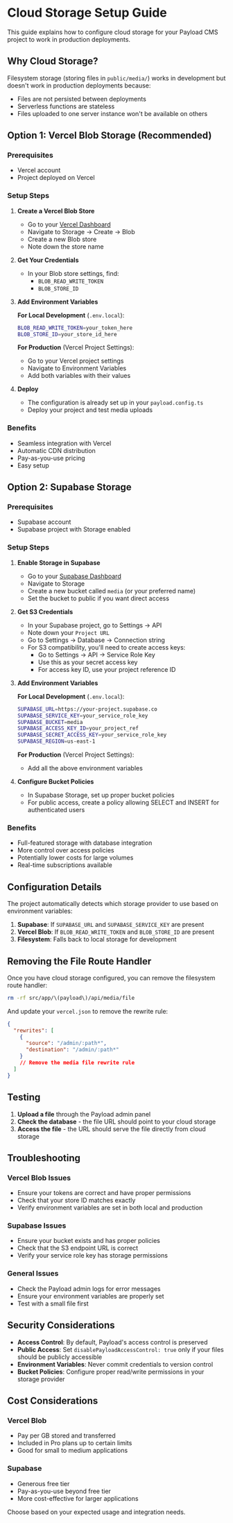 # Cloud Storage Setup Guide

This guide explains how to configure cloud storage for your Payload CMS project to work in production deployments.

## Why Cloud Storage?

Filesystem storage (storing files in `public/media/`) works in development but doesn't work in production deployments because:
- Files are not persisted between deployments
- Serverless functions are stateless
- Files uploaded to one server instance won't be available on others

## Option 1: Vercel Blob Storage (Recommended)

### Prerequisites
- Vercel account
- Project deployed on Vercel

### Setup Steps

1. **Create a Vercel Blob Store**
   - Go to your [Vercel Dashboard](https://vercel.com/dashboard)
   - Navigate to Storage → Create → Blob
   - Create a new Blob store
   - Note down the store name

2. **Get Your Credentials**
   - In your Blob store settings, find:
     - `BLOB_READ_WRITE_TOKEN`
     - `BLOB_STORE_ID`

3. **Add Environment Variables**
   
   **For Local Development** (`.env.local`):
   ```bash
   BLOB_READ_WRITE_TOKEN=your_token_here
   BLOB_STORE_ID=your_store_id_here
   ```

   **For Production** (Vercel Project Settings):
   - Go to your Vercel project settings
   - Navigate to Environment Variables
   - Add both variables with their values

4. **Deploy**
   - The configuration is already set up in your `payload.config.ts`
   - Deploy your project and test media uploads

### Benefits
- Seamless integration with Vercel
- Automatic CDN distribution
- Pay-as-you-use pricing
- Easy setup

## Option 2: Supabase Storage

### Prerequisites
- Supabase account
- Supabase project with Storage enabled

### Setup Steps

1. **Enable Storage in Supabase**
   - Go to your [Supabase Dashboard](https://app.supabase.com/)
   - Navigate to Storage
   - Create a new bucket called `media` (or your preferred name)
   - Set the bucket to public if you want direct access

2. **Get S3 Credentials**
   - In your Supabase project, go to Settings → API
   - Note down your `Project URL`
   - Go to Settings → Database → Connection string
   - For S3 compatibility, you'll need to create access keys:
     - Go to Settings → API → Service Role Key
     - Use this as your secret access key
     - For access key ID, use your project reference ID

3. **Add Environment Variables**
   
   **For Local Development** (`.env.local`):
   ```bash
   SUPABASE_URL=https://your-project.supabase.co
   SUPABASE_SERVICE_KEY=your_service_role_key
   SUPABASE_BUCKET=media
   SUPABASE_ACCESS_KEY_ID=your_project_ref
   SUPABASE_SECRET_ACCESS_KEY=your_service_role_key
   SUPABASE_REGION=us-east-1
   ```

   **For Production** (Vercel Project Settings):
   - Add all the above environment variables

4. **Configure Bucket Policies**
   - In Supabase Storage, set up proper bucket policies
   - For public access, create a policy allowing SELECT and INSERT for authenticated users

### Benefits
- Full-featured storage with database integration
- More control over access policies
- Potentially lower costs for large volumes
- Real-time subscriptions available

## Configuration Details

The project automatically detects which storage provider to use based on environment variables:

1. **Supabase**: If `SUPABASE_URL` and `SUPABASE_SERVICE_KEY` are present
2. **Vercel Blob**: If `BLOB_READ_WRITE_TOKEN` and `BLOB_STORE_ID` are present
3. **Filesystem**: Falls back to local storage for development

## Removing the File Route Handler

Once you have cloud storage configured, you can remove the filesystem route handler:

```bash
rm -rf src/app/\(payload\)/api/media/file
```

And update your `vercel.json` to remove the rewrite rule:

```json
{
  "rewrites": [
    {
      "source": "/admin/:path*",
      "destination": "/admin/:path*"
    }
    // Remove the media file rewrite rule
  ]
}
```

## Testing

1. **Upload a file** through the Payload admin panel
2. **Check the database** - the file URL should point to your cloud storage
3. **Access the file** - the URL should serve the file directly from cloud storage

## Troubleshooting

### Vercel Blob Issues
- Ensure your tokens are correct and have proper permissions
- Check that your store ID matches exactly
- Verify environment variables are set in both local and production

### Supabase Issues
- Ensure your bucket exists and has proper policies
- Check that the S3 endpoint URL is correct
- Verify your service role key has storage permissions

### General Issues
- Check the Payload admin logs for error messages
- Ensure your environment variables are properly set
- Test with a small file first

## Security Considerations

- **Access Control**: By default, Payload's access control is preserved
- **Public Access**: Set `disablePayloadAccessControl: true` only if your files should be publicly accessible
- **Environment Variables**: Never commit credentials to version control
- **Bucket Policies**: Configure proper read/write permissions in your storage provider

## Cost Considerations

### Vercel Blob
- Pay per GB stored and transferred
- Included in Pro plans up to certain limits
- Good for small to medium applications

### Supabase
- Generous free tier
- Pay-as-you-use beyond free tier
- More cost-effective for larger applications

Choose based on your expected usage and integration needs. 